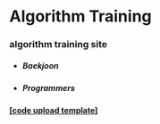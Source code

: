 # Algorithm Training



### algorithm training site

- ##### Baekjoon

- ##### Programmers



#### [[code upload template]](https://github.com/KOO-YS/solved/blob/master/_____Template____domain_problem.md)

